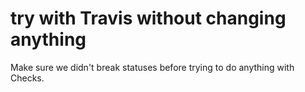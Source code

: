 # try with Travis without changing anything

Make sure we didn't break statuses before trying to do anything with Checks.

